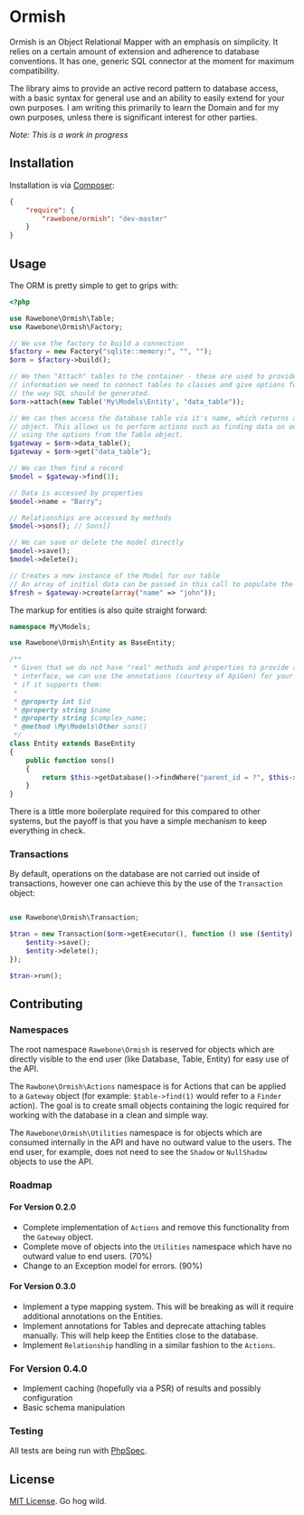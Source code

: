 # Ormish

Ormish is an Object Relational Mapper with an emphasis on simplicity. It relies
on a certain amount of extension and adherence to database conventions. It
has one, generic SQL connector at the moment for maximum compatibility.

The library aims to provide an active record pattern to database access,
with a basic syntax for general use and an ability to easily extend for your
own purposes. I am writing this primarily to learn the Domain and for
my own purposes, unless there is significant interest for other parties.

*Note: This is a work in progress*

## Installation

Installation is via [Composer](https://getcomposer.org):

```json
{
    "require": {
        "rawebone/ormish": "dev-master"
    }
}
```

## Usage

The ORM is pretty simple to get to grips with:

```php
<?php

use Rawebone\Ormish\Table;
use Rawebone\Ormish\Factory;

// We use the factory to build a connection
$factory = new Factory("sqlite::memory:", "", "");
$orm = $factory->build();

// We then "Attach" tables to the container - these are used to provide the
// information we need to connect tables to classes and give options for
// the way SQL should be generated.
$orm->attach(new Table('My\Models\Entity', "data_table"));

// We can then access the database table via it's name, which returns a gateway
// object. This allows us to perform actions such as finding data on our table
// using the options from the Table object.
$gateway = $orm->data_table();
$gateway = $orm->get("data_table");

// We can then find a record
$model = $gateway->find(1);

// Data is accessed by properties
$model->name = "Barry";

// Relationships are accessed by methods
$model->sons(); // Sons[]

// We can save or delete the model directly 
$model->save();
$model->delete();

// Creates a new instance of the Model for our table
// An array of initial data can be passed in this call to populate the model.
$fresh = $gateway->create(array("name" => "john")); 

```

The markup for entities is also quite straight forward:


```php
namespace My\Models;

use Rawebone\Ormish\Entity as BaseEntity;

/**
 * Given that we do not have "real" methods and properties to provide an
 * interface, we can use the annotations (courtesy of ApiGen) for your IDE,
 * if it supports them:
 * 
 * @property int $id
 * @property string $name
 * @property string $complex_name;
 * @method \My\Models\Other sons()
 */
class Entity extends BaseEntity
{
    public function sons()
    {
        return $this->getDatabase()->findWhere("parent_id = ?", $this->id);
    }
}

```

There is a little more boilerplate required for this compared to other systems,
but the payoff is that you have a simple mechanism to keep everything in check.

### Transactions

By default, operations on the database are not carried out inside of transactions,
however one can achieve this by the use of the `Transaction` object:

```php

use Rawebone\Ormish\Transaction;

$tran = new Transaction($orm->getExecutor(), function () use ($entity) {
    $entity->save();
    $entity->delete();
});

$tran->run();

```


## Contributing

### Namespaces

The root namespace `Rawebone\Ormish` is reserved for objects which are directly
visible to the end user (like Database, Table, Entity) for easy use of the API.

The `Rawbone\Ormish\Actions` namespace is for Actions that can be applied to a
`Gateway` object (for example: `$table->find(1)` would refer to a `Finder` action).
The goal is to create small objects containing the logic required for working
with the database in a clean and simple way.

The `Rawebone\Ormish\Utilities` namespace is for objects which are consumed
internally in the API and have no outward value to the users. The end user,
for example, does not need to see the `Shadow` or `NullShadow` objects to
use the API.

### Roadmap

#### For Version 0.2.0

* Complete implementation of `Actions` and remove this functionality from the
  `Gateway` object.
* Complete move of objects into the `Utilities` namespace which have no outward
  value to end users. (70%)
* Change to an Exception model for errors. (90%)

#### For Version 0.3.0

* Implement a type mapping system. This will be breaking as will it require
  additional annotations on the Entities.
* Implement annotations for Tables and deprecate attaching tables manually. This
  will help keep the Entities close to the database.
* Implement `Relationship` handling in a similar fashion to the `Actions`.

### For Version 0.4.0

* Implement caching (hopefully via a PSR) of results and possibly configuration
* Basic schema manipulation

### Testing

All tests are being run with [PhpSpec](http://phpspec.org).


## License

[MIT License](LICENSE). Go hog wild.
